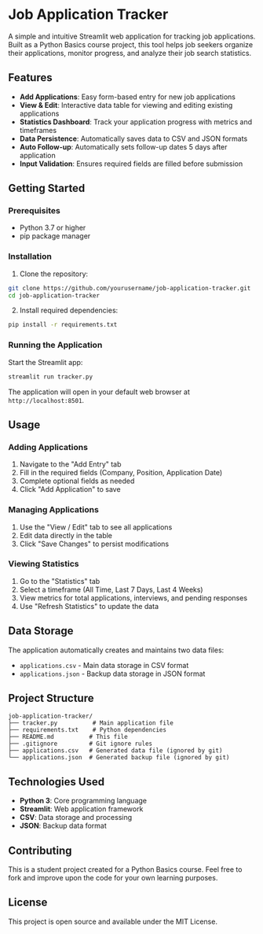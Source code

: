# Job Application Tracker

A simple and intuitive Streamlit web application for tracking job applications. Built as a Python Basics course project, this tool helps job seekers organize their applications, monitor progress, and analyze their job search statistics.

## Features

- **Add Applications**: Easy form-based entry for new job applications
- **View & Edit**: Interactive data table for viewing and editing existing applications
- **Statistics Dashboard**: Track your application progress with metrics and timeframes
- **Data Persistence**: Automatically saves data to CSV and JSON formats
- **Auto Follow-up**: Automatically sets follow-up dates 5 days after application
- **Input Validation**: Ensures required fields are filled before submission

## Getting Started

### Prerequisites

- Python 3.7 or higher
- pip package manager

### Installation

1. Clone the repository:

```bash
git clone https://github.com/yourusername/job-application-tracker.git
cd job-application-tracker
```

2. Install required dependencies:

```bash
pip install -r requirements.txt
```

### Running the Application

Start the Streamlit app:

```bash
streamlit run tracker.py
```

The application will open in your default web browser at `http://localhost:8501`.

## Usage

### Adding Applications

1. Navigate to the "Add Entry" tab
2. Fill in the required fields (Company, Position, Application Date)
3. Complete optional fields as needed
4. Click "Add Application" to save

### Managing Applications

1. Use the "View / Edit" tab to see all applications
2. Edit data directly in the table
3. Click "Save Changes" to persist modifications

### Viewing Statistics

1. Go to the "Statistics" tab
2. Select a timeframe (All Time, Last 7 Days, Last 4 Weeks)
3. View metrics for total applications, interviews, and pending responses
4. Use "Refresh Statistics" to update the data

## Data Storage

The application automatically creates and maintains two data files:

- `applications.csv` - Main data storage in CSV format
- `applications.json` - Backup data storage in JSON format

## Project Structure

```
job-application-tracker/
├── tracker.py          # Main application file
├── requirements.txt    # Python dependencies
├── README.md          # This file
├── .gitignore         # Git ignore rules
├── applications.csv   # Generated data file (ignored by git)
└── applications.json  # Generated backup file (ignored by git)

```

## Technologies Used

- **Python 3**: Core programming language
- **Streamlit**: Web application framework
- **CSV**: Data storage and processing
- **JSON**: Backup data format

## Contributing

This is a student project created for a Python Basics course. Feel free to fork and improve upon the code for your own learning purposes.

## License

This project is open source and available under the MIT License.
